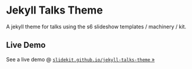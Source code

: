 # Jekyll Talks Theme

A jekyll theme for talks using the s6 slideshow templates / machinery / kit.



## Live Demo

See a live demo @ [`slidekit.github.io/jekyll-talks-theme` »](http://slidekit.github.io/jekyll-talks-theme)
